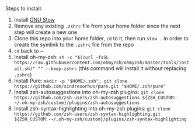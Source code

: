 Steps to install:

1. Install [GNU Stow](https://www.gnu.org/software/stow/)
2. Remove any existing `.zshrc` file from your home folder since the next step will create a new one
3. Clone this repo into your home folder, `cd` to it, then run `stow .` in order to create the symlink to the `.zshrc` file from the repo
4. `cd` back to ~
5. Install oh-my-zsh: `sh -c "$(curl -fsSL https://raw.githubusercontent.com/ohmyzsh/ohmyzsh/master/tools/install.sh)" "" --keep-zshrc` (this command will install it without replacing `.zshrc`)
6. Install Pure: `mkdir -p "$HOME/.zsh"; git clone https://github.com/sindresorhus/pure.git "$HOME/.zsh/pure"`
7. Install zsh-autosuggestions into oh-my-zsh plugins: `git clone https://github.com/zsh-users/zsh-autosuggestions ${ZSH_CUSTOM:-~/.oh-my-zsh/custom}/plugins/zsh-autosuggestions`
8. Install zsh-syntax-highlighting into oh-my-zsh plugins: `git clone https://github.com/zsh-users/zsh-syntax-highlighting.git ${ZSH_CUSTOM:-~/.oh-my-zsh/custom}/plugins/zsh-syntax-highlighting`
